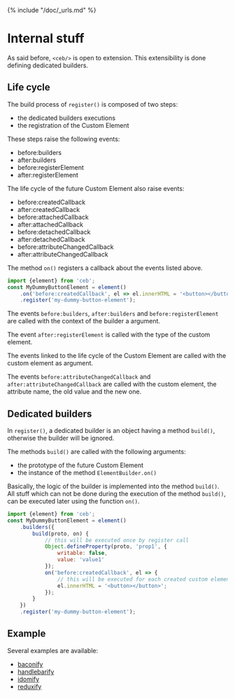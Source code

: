 {% include "/doc/_urls.md" %}
# Internal stuff

As said before, `<ceb/>` is open to extension.
This extensibility is done defining dedicated builders.

## Life cycle

The build process of `register()` is composed of two steps:

- the dedicated builders executions
- the registration of the Custom Element

These steps raise the following events:

- before:builders
- after:builders
- before:registerElement
- after:registerElement

The life cycle of the future Custom Element also raise events:

- before:createdCallback
- after:createdCallback
- before:attachedCallback
- after:attachedCallback
- before:detachedCallback
- after:detachedCallback
- before:attributeChangedCallback
- after:attributeChangedCallback

The method `on()` registers a callback about the events listed above.

```javascript
import {element} from 'ceb';
const MyDummyButtonElement = element()
    .on('before:createdCallback', el => el.innerHTML = '<button></button>')
    .register('my-dummy-button-element');
```


The events `before:builders`, `after:builders` and `before:registerElement` are called with the context of the builder a argument.

The event `after:registerElement` is called with the type of the custom element.

The events linked to the life cycle of the Custom Element are called with the custom element as argument.

The events `before:attributeChangedCallback` and `after:attributeChangedCallback` are called with the custom element, the attribute name, the old value and the new one.

## Dedicated builders

In `register()`, a dedicated builder is an object having a method `build()`, otherwise the builder will be ignored.

The methods `build()` are called with the following arguments:

- the prototype of the future Custom Element
- the instance of the method `ElementBuilder.on()`

Basically, the logic of the builder is implemented into the method `build()`.
All stuff which can not be done during the execution of the method `build()`, can be executed later using the function `on()`. 

```javascript
import {element} from 'ceb';
const MyDummyButtonElement = element()
    .builders({
        build(proto, on) {
            // this will be executed once by register call
            Object.defineProperty(proto, 'prop1', {
                writable: false,
                value: 'value1'
            });
            on('before:createdCallback', el => {
                // this will be executed for each created custom element
                el.innerHTML = '<button></button>';
            });
        }
    })
    .register('my-dummy-button-element');
```

## Example

Several examples are available:
 
* [baconify](../../example/builders/baconify.md)
* [handlebarify](../../example/builders/handlebarify.md)
* [idomify](../../example/builders/idomify.md)
* [reduxify](../../example/builders/reduxify.md)
